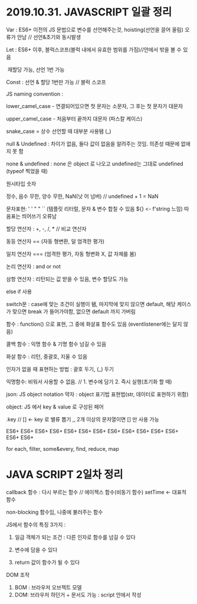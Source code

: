 # 2019.10.31. JAVASCRIPT 일괄 정리

Var : ES6+ 이전의 JS 문법으로 변수를 선언해주는것, hoisting(선언을 끌어 올림) 오류가 안남 // 선언&초기와 동시발생

Let : ES6+ 이후, 블럭스코프(블럭 내에서 유효한 범위를 가짐)//안에서 밖을 볼 수 있음

​		재할당 가능, 선언 1번 가능

Const : 선언 & 할당 1번만 가능 // 블럭 스코프



JS naming convention : 

lower_camel_case - 연결되어있으면 첫 문자는 소문자, 그 후는 첫 문자가 대문자

upper_camel_case - 처음부터 끝까지 대문자 (파스칼 케이스)

snake_case = 상수 선언할 때 대부분 사용됌 (_)



null  &  Undefined : 차이가 없음, 둘다 값이 없음을 알려주는 것임. 의존성 때문에 없애지 못 함

none & undefined : none 은 object 로 나오고 undefined는 그대로 undefined (typeof 찍었을 때)



원시타입 숫자

정수, 음수 무한, 양수 무한, NaN(낫 어 넘버) // undefined + 1 = NaN



문자표현: ' ' " " `` (템플릿 리터럴, 문자 & 변수 합칠 수 있음 ${} <- f'string 느낌) 따옴표는 띄어쓰기 오류남



할당 연산자 : +, -, /, * // 비교 연산자

동등 연산자 == (자동 형변환, 덜 엄격한 평가)

일치 연산자 === (엄격한 평가, 자동 형변화 X, 값 자체를 봄)

논리 연산자 : and or not

삼항 연산자 : 리턴되는 값 받을 수 있음, 변수 할당도 가능

else if 사용

switch문 : case에 맞는 조건이 실행이 됌, 마지막에 맞지 않으면 default, 해당 케이스가 맞으면 break 가 들어가야함, 없으면 default 까지 가버림

함수 : function() 으로 표현, 그 중에 화살표 함수도 있음 (eventlistener에는 달지 않음)

콜백 함수 : 익명 함수 & 기명 함수 넘길 수 있음

화살 함수 : 리턴, 중괄호, 지울 수 있음



인자가 없을 때 표현하는 방법 : 괄호 두기, (_) 두기

익명함수: 비워서 사용할 수 없음. // 1. 변수에 담기 2. 즉시 실행(초기화 할 때)



json: JS object notation 약자 : object 표기법 표현법(str, 데이터로 표현하기 위함)

object: JS 에서 key & value 로 구성된 페어

.key // [] <- key 로 밸류 뽑기 ,, 2개 이상의 문자열이면 [] 만 사용 가능



ES6+ ES6+ ES6+ ES6+ ES6+ ES6+ ES6+ ES6+ ES6+ ES6+ ES6+ ES6+ ES6+ ES6+ 



for each, filter, some&every, find, reduce, map



# JAVA SCRIPT 2일차 정리

callback 함수 : 다시  부르는 함수 // 에이젝스 함수(비동기 함수) setTime <- 대표적 함수

non-blocking 함수임, 나중에 불러주는 함수

JS에서 함수의 특징 3가지 :

1) 일급 객체가 되는 조건 : 다른 인자로 함수를 넘길 수 있다

2) 변수에 담을 수 있다

3) return 값이 함수가 될 수 있다



DOM 조작

1. BOM : 브라우저 오브젝트 모델
2. DOM: 브라우저 하던거 + 문서도 가능 : script 안에서 작성